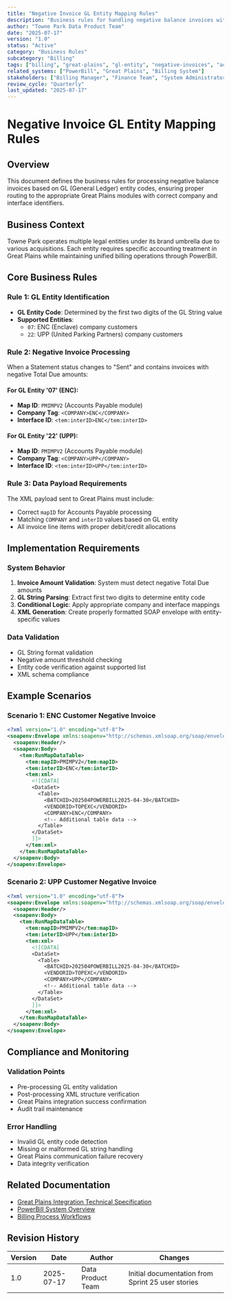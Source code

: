 ```yaml
---
title: "Negative Invoice GL Entity Mapping Rules"
description: "Business rules for handling negative balance invoices with GL entity-specific routing to Great Plains modules"
author: "Towne Park Data Product Team"
date: "2025-07-17"
version: "1.0"
status: "Active"
category: "Business Rules"
subcategory: "Billing"
tags: ["billing", "great-plains", "gl-entity", "negative-invoices", "accounts-payable"]
related_systems: ["PowerBill", "Great Plains", "Billing System"]
stakeholders: ["Billing Manager", "Finance Team", "System Administrator"]
review_cycle: "Quarterly"
last_updated: "2025-07-17"
---
```


# Negative Invoice GL Entity Mapping Rules

## Overview

This document defines the business rules for processing negative balance invoices based on GL (General Ledger) entity codes, ensuring proper routing to the appropriate Great Plains modules with correct company and interface identifiers.

## Business Context

Towne Park operates multiple legal entities under its brand umbrella due to various acquisitions. Each entity requires specific accounting treatment in Great Plains while maintaining unified billing operations through PowerBill.

## Core Business Rules

### Rule 1: GL Entity Identification
- **GL Entity Code**: Determined by the first two digits of the GL String value
- **Supported Entities**:
  - `07`: ENC (Enclave) company customers
  - `22`: UPP (United Parking Partners) company customers

### Rule 2: Negative Invoice Processing
When a Statement status changes to "Sent" and contains invoices with negative Total Due amounts:

#### For GL Entity '07' (ENC):
- **Map ID**: `PMIMPV2` (Accounts Payable module)
- **Company Tag**: `<COMPANY>ENC</COMPANY>`
- **Interface ID**: `<tem:interID>ENC</tem:interID>`

#### For GL Entity '22' (UPP):
- **Map ID**: `PMIMPV2` (Accounts Payable module)
- **Company Tag**: `<COMPANY>UPP</COMPANY>`
- **Interface ID**: `<tem:interID>UPP</tem:interID>`

### Rule 3: Data Payload Requirements
The XML payload sent to Great Plains must include:
- Correct `mapID` for Accounts Payable processing
- Matching `COMPANY` and `interID` values based on GL entity
- All invoice line items with proper debit/credit allocations

## Implementation Requirements

### System Behavior
1. **Invoice Amount Validation**: System must detect negative Total Due amounts
2. **GL String Parsing**: Extract first two digits to determine entity code
3. **Conditional Logic**: Apply appropriate company and interface mappings
4. **XML Generation**: Create properly formatted SOAP envelope with entity-specific values

### Data Validation
- GL String format validation
- Negative amount threshold checking
- Entity code verification against supported list
- XML schema compliance

## Example Scenarios

### Scenario 1: ENC Customer Negative Invoice
```xml
<?xml version="1.0" encoding="utf-8"?>
<soapenv:Envelope xmlns:soapenv="http://schemas.xmlsoap.org/soap/envelope/" xmlns:tem="http://tempuri.org">
  <soapenv:Header/>
  <soapenv:Body>
    <tem:RunMapDataTable>
      <tem:mapID>PMIMPV2</tem:mapID>
      <tem:interID>ENC</tem:interID>
      <tem:xml>
        <![CDATA[
        <DataSet>
          <Table>
            <BATCHID>202504POWERBILL2025-04-30</BATCHID>
            <VENDORID>TOPEXC</VENDORID>
            <COMPANY>ENC</COMPANY>
            <!-- Additional table data -->
          </Table>
        </DataSet>
        ]]>
      </tem:xml>
    </tem:RunMapDataTable>
  </soapenv:Body>
</soapenv:Envelope>
```

### Scenario 2: UPP Customer Negative Invoice
```xml
<?xml version="1.0" encoding="utf-8"?>
<soapenv:Envelope xmlns:soapenv="http://schemas.xmlsoap.org/soap/envelope/" xmlns:tem="http://tempuri.org">
  <soapenv:Header/>
  <soapenv:Body>
    <tem:RunMapDataTable>
      <tem:mapID>PMIMPV2</tem:mapID>
      <tem:interID>UPP</tem:interID>
      <tem:xml>
        <![CDATA[
        <DataSet>
          <Table>
            <BATCHID>202504POWERBILL2025-04-30</BATCHID>
            <VENDORID>TOPEXC</VENDORID>
            <COMPANY>UPP</COMPANY>
            <!-- Additional table data -->
          </Table>
        </DataSet>
        ]]>
      </tem:xml>
    </tem:RunMapDataTable>
  </soapenv:Body>
</soapenv:Envelope>
```

## Compliance and Monitoring

### Validation Points
- Pre-processing GL entity validation
- Post-processing XML structure verification
- Great Plains integration success confirmation
- Audit trail maintenance

### Error Handling
- Invalid GL entity code detection
- Missing or malformed GL string handling
- Great Plains communication failure recovery
- Data integrity verification

## Related Documentation

- [Great Plains Integration Technical Specification](../../technical/integrations/great-plains-integration-spec.md)
- [PowerBill System Overview](../../systems/billing/powerbill-system-overview.md)
- [Billing Process Workflows](../../user-processes/billing-admin/billing-workflows.md)

## Revision History

| Version | Date | Author | Changes |
|---------|------|--------|---------|
| 1.0 | 2025-07-17 | Data Product Team | Initial documentation from Sprint 25 user stories |